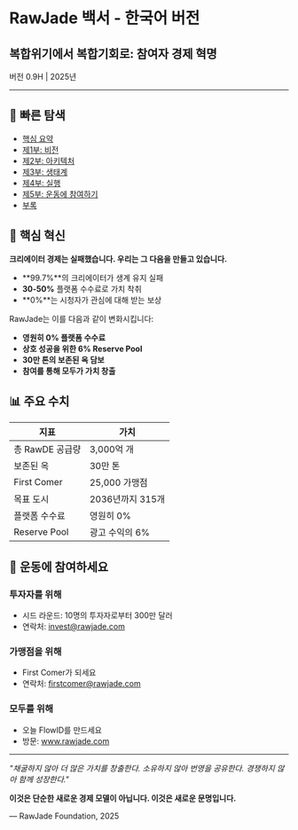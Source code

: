 ﻿# RawJade 백서 - 한국어 버전

## 복합위기에서 복합기회로: 참여자 경제 혁명

버전 0.9H | 2025년

---

## 📖 빠른 탐색

- [핵심 요약](./executive-summary.md)
- [제1부: 비전](./part-1-vision/README.md)
- [제2부: 아키텍처](./part-2-architecture/README.md)
- [제3부: 생태계](./part-3-ecosystem/README.md)
- [제4부: 실행](./part-4-execution/README.md)
- [제5부: 운동에 참여하기](./part-5-join/README.md)
- [부록](./appendices/README.md)

## 🎯 핵심 혁신

**크리에이터 경제는 실패했습니다. 우리는 그 다음을 만들고 있습니다.**

- **99.7%**의 크리에이터가 생계 유지 실패
- **30-50%** 플랫폼 수수료로 가치 착취
- **0%**는 시청자가 관심에 대해 받는 보상

RawJade는 이를 다음과 같이 변화시킵니다:
- **영원히 0% 플랫폼 수수료**
- **상호 성공을 위한 6% Reserve Pool**
- **30만 톤의 보존된 옥 담보**
- **참여를 통해 모두가 가치 창출**

## 📊 주요 수치

| 지표 | 가치 |
|------|------|
| 총 RawDE 공급량 | 3,000억 개 |
| 보존된 옥 | 30만 톤 |
| First Comer | 25,000 가맹점 |
| 목표 도시 | 2036년까지 315개 |
| 플랫폼 수수료 | 영원히 0% |
| Reserve Pool | 광고 수익의 6% |

## 🚀 운동에 참여하세요

### 투자자를 위해
- 시드 라운드: 10명의 투자자로부터 300만 달러
- 연락처: invest@rawjade.com

### 가맹점을 위해
- First Comer가 되세요
- 연락처: firstcomer@rawjade.com

### 모두를 위해
- 오늘 FlowID를 만드세요
- 방문: www.rawjade.com

---

*"채굴하지 않아 더 많은 가치를 창출한다. 소유하지 않아 번영을 공유한다. 경쟁하지 않아 함께 성장한다."*

**이것은 단순한 새로운 경제 모델이 아닙니다. 이것은 새로운 문명입니다.**

— RawJade Foundation, 2025
